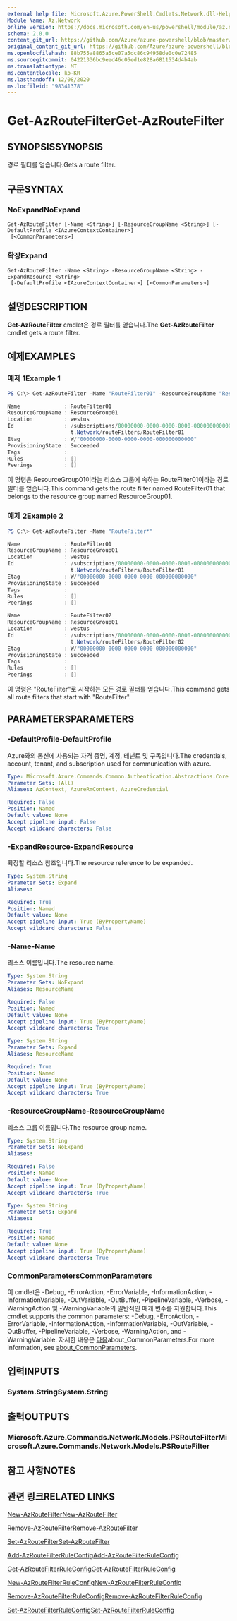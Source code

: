 ```yaml
---
external help file: Microsoft.Azure.PowerShell.Cmdlets.Network.dll-Help.xml
Module Name: Az.Network
online version: https://docs.microsoft.com/en-us/powershell/module/az.network/get-azroutefilter
schema: 2.0.0
content_git_url: https://github.com/Azure/azure-powershell/blob/master/src/Network/Network/help/Get-AzRouteFilter.md
original_content_git_url: https://github.com/Azure/azure-powershell/blob/master/src/Network/Network/help/Get-AzRouteFilter.md
ms.openlocfilehash: 88b755a8865a5ce07a5dc86c94958de0c0e72485
ms.sourcegitcommit: 04221336bc9eed46c05ed1e828a6811534d4b4ab
ms.translationtype: MT
ms.contentlocale: ko-KR
ms.lasthandoff: 12/08/2020
ms.locfileid: "98341378"
---
```

# <span data-ttu-id="db1bd-101">Get-AzRouteFilter</span><span class="sxs-lookup"><span data-stu-id="db1bd-101">Get-AzRouteFilter</span></span>

## <span data-ttu-id="db1bd-102">SYNOPSIS</span><span class="sxs-lookup"><span data-stu-id="db1bd-102">SYNOPSIS</span></span>
<span data-ttu-id="db1bd-103">경로 필터를 얻습니다.</span><span class="sxs-lookup"><span data-stu-id="db1bd-103">Gets a route filter.</span></span>

## <span data-ttu-id="db1bd-104">구문</span><span class="sxs-lookup"><span data-stu-id="db1bd-104">SYNTAX</span></span>

### <span data-ttu-id="db1bd-105">NoExpand</span><span class="sxs-lookup"><span data-stu-id="db1bd-105">NoExpand</span></span>
```
Get-AzRouteFilter [-Name <String>] [-ResourceGroupName <String>] [-DefaultProfile <IAzureContextContainer>]
 [<CommonParameters>]
```

### <span data-ttu-id="db1bd-106">확장</span><span class="sxs-lookup"><span data-stu-id="db1bd-106">Expand</span></span>
```
Get-AzRouteFilter -Name <String> -ResourceGroupName <String> -ExpandResource <String>
 [-DefaultProfile <IAzureContextContainer>] [<CommonParameters>]
```

## <span data-ttu-id="db1bd-107">설명</span><span class="sxs-lookup"><span data-stu-id="db1bd-107">DESCRIPTION</span></span>
<span data-ttu-id="db1bd-108">**Get-AzRouteFilter** cmdlet은 경로 필터를 얻습니다.</span><span class="sxs-lookup"><span data-stu-id="db1bd-108">The **Get-AzRouteFilter** cmdlet gets a route filter.</span></span>

## <span data-ttu-id="db1bd-109">예제</span><span class="sxs-lookup"><span data-stu-id="db1bd-109">EXAMPLES</span></span>

### <span data-ttu-id="db1bd-110">예제 1</span><span class="sxs-lookup"><span data-stu-id="db1bd-110">Example 1</span></span>
```powershell
PS C:\> Get-AzRouteFilter -Name "RouteFilter01" -ResourceGroupName "ResourceGroup01"

Name              : RouteFilter01
ResourceGroupName : ResourceGroup01
Location          : westus
Id                : /subscriptions/00000000-0000-0000-0000-000000000000/resourceGroups/ResourceGroup01/providers/Microsof
                    t.Network/routeFilters/RouteFilter01
Etag              : W/"00000000-0000-0000-0000-000000000000"
ProvisioningState : Succeeded
Tags              :
Rules             : []
Peerings          : []
```

<span data-ttu-id="db1bd-111">이 명령은 ResourceGroup01이라는 리소스 그룹에 속하는 RouteFilter01이라는 경로 필터를 얻습니다.</span><span class="sxs-lookup"><span data-stu-id="db1bd-111">This command gets the route filter named RouteFilter01 that belongs to the resource group named ResourceGroup01.</span></span>

### <span data-ttu-id="db1bd-112">예제 2</span><span class="sxs-lookup"><span data-stu-id="db1bd-112">Example 2</span></span>
```powershell
PS C:\> Get-AzRouteFilter -Name "RouteFilter*"

Name              : RouteFilter01
ResourceGroupName : ResourceGroup01
Location          : westus
Id                : /subscriptions/00000000-0000-0000-0000-000000000000/resourceGroups/ResourceGroup01/providers/Microsof
                    t.Network/routeFilters/RouteFilter01
Etag              : W/"00000000-0000-0000-0000-000000000000"
ProvisioningState : Succeeded
Tags              :
Rules             : []
Peerings          : []

Name              : RouteFilter02
ResourceGroupName : ResourceGroup01
Location          : westus
Id                : /subscriptions/00000000-0000-0000-0000-000000000000/resourceGroups/ResourceGroup01/providers/Microsof
                    t.Network/routeFilters/RouteFilter02
Etag              : W/"00000000-0000-0000-0000-000000000000"
ProvisioningState : Succeeded
Tags              :
Rules             : []
Peerings          : []
```

<span data-ttu-id="db1bd-113">이 명령은 "RouteFilter"로 시작하는 모든 경로 필터를 얻습니다.</span><span class="sxs-lookup"><span data-stu-id="db1bd-113">This command gets all route filters that start with "RouteFilter".</span></span>

## <span data-ttu-id="db1bd-114">PARAMETERS</span><span class="sxs-lookup"><span data-stu-id="db1bd-114">PARAMETERS</span></span>

### <span data-ttu-id="db1bd-115">-DefaultProfile</span><span class="sxs-lookup"><span data-stu-id="db1bd-115">-DefaultProfile</span></span>
<span data-ttu-id="db1bd-116">Azure와의 통신에 사용되는 자격 증명, 계정, 테넌트 및 구독입니다.</span><span class="sxs-lookup"><span data-stu-id="db1bd-116">The credentials, account, tenant, and subscription used for communication with azure.</span></span>

```yaml
Type: Microsoft.Azure.Commands.Common.Authentication.Abstractions.Core.IAzureContextContainer
Parameter Sets: (All)
Aliases: AzContext, AzureRmContext, AzureCredential

Required: False
Position: Named
Default value: None
Accept pipeline input: False
Accept wildcard characters: False
```

### <span data-ttu-id="db1bd-117">-ExpandResource</span><span class="sxs-lookup"><span data-stu-id="db1bd-117">-ExpandResource</span></span>
<span data-ttu-id="db1bd-118">확장할 리소스 참조입니다.</span><span class="sxs-lookup"><span data-stu-id="db1bd-118">The resource reference to be expanded.</span></span>

```yaml
Type: System.String
Parameter Sets: Expand
Aliases:

Required: True
Position: Named
Default value: None
Accept pipeline input: True (ByPropertyName)
Accept wildcard characters: False
```

### <span data-ttu-id="db1bd-119">-Name</span><span class="sxs-lookup"><span data-stu-id="db1bd-119">-Name</span></span>
<span data-ttu-id="db1bd-120">리소스 이름입니다.</span><span class="sxs-lookup"><span data-stu-id="db1bd-120">The resource name.</span></span>

```yaml
Type: System.String
Parameter Sets: NoExpand
Aliases: ResourceName

Required: False
Position: Named
Default value: None
Accept pipeline input: True (ByPropertyName)
Accept wildcard characters: True
```

```yaml
Type: System.String
Parameter Sets: Expand
Aliases: ResourceName

Required: True
Position: Named
Default value: None
Accept pipeline input: True (ByPropertyName)
Accept wildcard characters: True
```

### <span data-ttu-id="db1bd-121">-ResourceGroupName</span><span class="sxs-lookup"><span data-stu-id="db1bd-121">-ResourceGroupName</span></span>
<span data-ttu-id="db1bd-122">리소스 그룹 이름입니다.</span><span class="sxs-lookup"><span data-stu-id="db1bd-122">The resource group name.</span></span>

```yaml
Type: System.String
Parameter Sets: NoExpand
Aliases:

Required: False
Position: Named
Default value: None
Accept pipeline input: True (ByPropertyName)
Accept wildcard characters: True
```

```yaml
Type: System.String
Parameter Sets: Expand
Aliases:

Required: True
Position: Named
Default value: None
Accept pipeline input: True (ByPropertyName)
Accept wildcard characters: True
```

### <span data-ttu-id="db1bd-123">CommonParameters</span><span class="sxs-lookup"><span data-stu-id="db1bd-123">CommonParameters</span></span>
<span data-ttu-id="db1bd-124">이 cmdlet은 -Debug, -ErrorAction, -ErrorVariable, -InformationAction, -InformationVariable, -OutVariable, -OutBuffer, -PipelineVariable, -Verbose, -WarningAction 및 -WarningVariable의 일반적인 매개 변수를 지원합니다.</span><span class="sxs-lookup"><span data-stu-id="db1bd-124">This cmdlet supports the common parameters: -Debug, -ErrorAction, -ErrorVariable, -InformationAction, -InformationVariable, -OutVariable, -OutBuffer, -PipelineVariable, -Verbose, -WarningAction, and -WarningVariable.</span></span> <span data-ttu-id="db1bd-125">자세한 내용은 [다음](http://go.microsoft.com/fwlink/?LinkID=113216)about_CommonParameters.</span><span class="sxs-lookup"><span data-stu-id="db1bd-125">For more information, see [about_CommonParameters](http://go.microsoft.com/fwlink/?LinkID=113216).</span></span>

## <span data-ttu-id="db1bd-126">입력</span><span class="sxs-lookup"><span data-stu-id="db1bd-126">INPUTS</span></span>

### <span data-ttu-id="db1bd-127">System.String</span><span class="sxs-lookup"><span data-stu-id="db1bd-127">System.String</span></span>

## <span data-ttu-id="db1bd-128">출력</span><span class="sxs-lookup"><span data-stu-id="db1bd-128">OUTPUTS</span></span>

### <span data-ttu-id="db1bd-129">Microsoft.Azure.Commands.Network.Models.PSRouteFilter</span><span class="sxs-lookup"><span data-stu-id="db1bd-129">Microsoft.Azure.Commands.Network.Models.PSRouteFilter</span></span>

## <span data-ttu-id="db1bd-130">참고 사항</span><span class="sxs-lookup"><span data-stu-id="db1bd-130">NOTES</span></span>

## <span data-ttu-id="db1bd-131">관련 링크</span><span class="sxs-lookup"><span data-stu-id="db1bd-131">RELATED LINKS</span></span>

[<span data-ttu-id="db1bd-132">New-AzRouteFilter</span><span class="sxs-lookup"><span data-stu-id="db1bd-132">New-AzRouteFilter</span></span>](./New-AzRouteFilter.md)

[<span data-ttu-id="db1bd-133">Remove-AzRouteFilter</span><span class="sxs-lookup"><span data-stu-id="db1bd-133">Remove-AzRouteFilter</span></span>](./Remove-AzRouteFilter.md)

[<span data-ttu-id="db1bd-134">Set-AzRouteFilter</span><span class="sxs-lookup"><span data-stu-id="db1bd-134">Set-AzRouteFilter</span></span>](./Set-AzRouteFilter.md)

[<span data-ttu-id="db1bd-135">Add-AzRouteFilterRuleConfig</span><span class="sxs-lookup"><span data-stu-id="db1bd-135">Add-AzRouteFilterRuleConfig</span></span>](./Add-AzRouteFilterRuleConfig.md)

[<span data-ttu-id="db1bd-136">Get-AzRouteFilterRuleConfig</span><span class="sxs-lookup"><span data-stu-id="db1bd-136">Get-AzRouteFilterRuleConfig</span></span>](./Get-AzRouteFilterRuleConfig.md)

[<span data-ttu-id="db1bd-137">New-AzRouteFilterRuleConfig</span><span class="sxs-lookup"><span data-stu-id="db1bd-137">New-AzRouteFilterRuleConfig</span></span>](./New-AzRouteFilterRuleConfig.md)

[<span data-ttu-id="db1bd-138">Remove-AzRouteFilterRuleConfig</span><span class="sxs-lookup"><span data-stu-id="db1bd-138">Remove-AzRouteFilterRuleConfig</span></span>](./Remove-AzRouteFilterRuleConfig.md)

[<span data-ttu-id="db1bd-139">Set-AzRouteFilterRuleConfig</span><span class="sxs-lookup"><span data-stu-id="db1bd-139">Set-AzRouteFilterRuleConfig</span></span>](./Set-AzRouteFilterRuleConfig.md)
